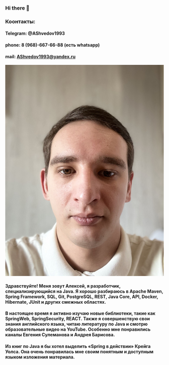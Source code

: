 ### Hi there 👋
### Коонтакты:

#### Telegram: @AShvedov1993
#### phone: 8 (968)-667-66-88 (есть whatsapp)
#### mail: AShvedov1993@yandex.ru
![IMG_E3985.jpg](IMG_E3985.jpg)
#### Здравствуйте! Меня зовут Алексей, я разработчик, специализирующийся на Java. Я хорошо разбираюсь в Apache Maven, Spring Framework, SQL, Git, PostgreSQL, REST, Java Core, API, Docker, Hibernate, JUnit и других смежных областях.

#### В настоящее время я активно изучаю новые библиотеки, такие как SpringWeb, SpringSecurity, REACT. Также я совершенствую свои знания английского языка, читаю литературу по Java и смотрю образовательные видео на YouTube. Особенно мне понравились каналы Евгения Сулеманова и Андрея Барисова.

#### Из книг по Java я бы хотел выделить «Spring в действии» Крейга Уолса. Она очень понравилась мне своим понятным и доступным языком изложения материала.

<!--
**Aleksey01091993/Aleksey01091993** is a ✨ _special_ ✨ repository because its `README.md` (this file) appears on your GitHub profile.

Here are some ideas to get you started:

- 🔭 I’m currently working on ...
- 🌱 I’m currently learning ...
- 👯 I’m looking to collaborate on ...
- 🤔 I’m looking for help with ...
- 💬 Ask me about ...
- 📫 How to reach me: ...
- 😄 Pronouns: ...
- ⚡ Fun fact: ...
-->
